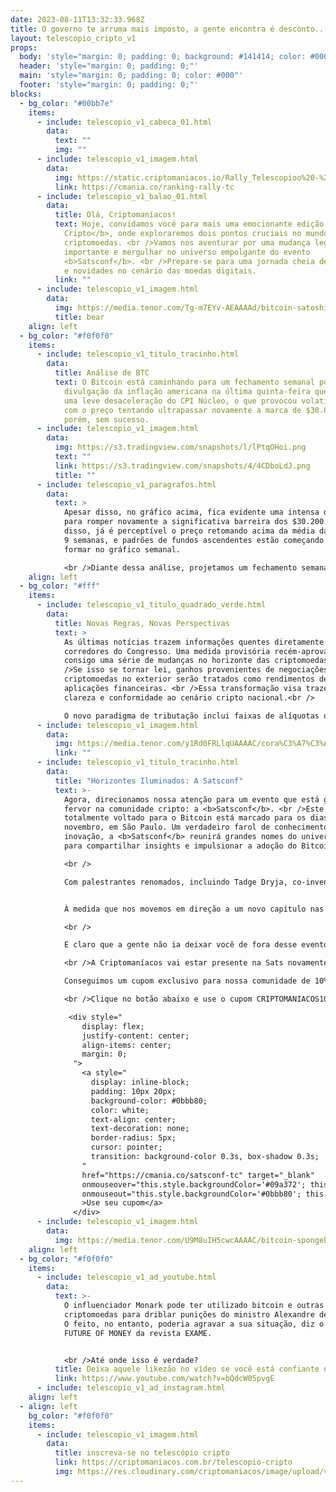 ```yaml
---
date: 2023-08-11T13:32:33.968Z
title: O governo te arruma mais imposto, a gente encontra é desconto...
layout: telescopio_cripto_v1
props:
  body: 'style="margin: 0; padding: 0; background: #141414; color: #000"'
  header: 'style="margin: 0; padding: 0;"'
  main: 'style="margin: 0; padding: 0; color: #000"'
  footer: 'style="margin: 0; padding: 0;"'
blocks:
  - bg_color: "#00bb7e"
    items:
      - include: telescopio_v1_cabeca_01.html
        data:
          text: ""
          img: ""
      - include: telescopio_v1_imagem.html
        data:
          img: https://static.criptomaniacos.io/Rally_Telescopioo%20-%20Copia.png
          link: https://cmania.co/ranking-rally-tc
      - include: telescopio_v1_balao_01.html
        data:
          title: Olá, Criptomaníacos!
          text: Hoje, convidamos você para mais uma emocionante edição do <b>Telescópio
            Cripto</b>, onde exploraremos dois pontos cruciais no mundo das
            criptomoedas. <br />Vamos nos aventurar por uma mudança legislativa
            importante e mergulhar no universo empolgante do evento
            <b>Satsconf</b>. <br />Prepare-se para uma jornada cheia de insights
            e novidades no cenário das moedas digitais.
          link: ""
      - include: telescopio_v1_imagem.html
        data:
          img: https://media.tenor.com/Tg-m7EYv-AEAAAAd/bitcoin-satoshi.gif
          title: bear
    align: left
  - bg_color: "#f0f0f0"
    items:
      - include: telescopio_v1_titulo_tracinho.html
        data:
          title: Análise de BTC
          text: O Bitcoin está caminhando para um fechamento semanal positivo após a
            divulgação da inflação americana na última quinta-feira que mostrou
            uma leve desaceleração do CPI Núcleo, o que provocou volatilidade
            com o preço tentando ultrapassar novamente a marca de $30.000,
            porém, sem sucesso.
      - include: telescopio_v1_imagem.html
        data:
          img: https://s3.tradingview.com/snapshots/l/lPtqOHoi.png
          text: ""
          link: https://s3.tradingview.com/snapshots/4/4CDboLdJ.png
          title: ""
      - include: telescopio_v1_paragrafos.html
        data:
          text: >
            Apesar disso, no gráfico acima, fica evidente uma intensa disputa
            para romper novamente a significativa barreira dos $30.200. Além
            disso, já é perceptível o preço retomando acima da média das últimas
            9 semanas, e padrões de fundos ascendentes estão começando a se
            formar no gráfico semanal.

            <br />Diante dessa análise, projetamos um fechamento semanal positivo com poucas alterações nas cotações. <br />Por outro lado, a perspectiva pode se tornar ainda mais positiva caso o preço ganhe impulso durante o período final da vela semanal e seja capaz de superar a resistência até então apresentada.
    align: left
  - bg_color: "#fff"
    items:
      - include: telescopio_v1_titulo_quadrado_verde.html
        data:
          title: Novas Regras, Novas Perspectivas
          text: >
            As últimas notícias trazem informações quentes diretamente dos
            corredores do Congresso. Uma medida provisória recém-aprovada traz
            consigo uma série de mudanças no horizonte das criptomoedas. <br
            />Se isso se tornar lei, ganhos provenientes de negociações de
            criptomoedas no exterior serão tratados como rendimentos de
            aplicações financeiras. <br />Essa transformação visa trazer maior
            clareza e conformidade ao cenário cripto nacional.<br />

            O novo paradigma de tributação inclui faixas de alíquotas que abrangem desde 0%, para rendimentos até R$ 6 mil anuais, até 22,5%, para ganhos superiores a R$ 50 mil por ano. Embora essa mudança traga maior previsibilidade para os investidores, algumas dúvidas ainda pairam no ar. Como essas regras se aplicam a diferentes tipos de carteiras e operações? <br />A resposta a essas perguntas moldará o futuro das negociações cripto em solo brasileiro.<br />
      - include: telescopio_v1_imagem.html
        data:
          img: https://media.tenor.com/y1Rd0FRLlqUAAAAC/cora%C3%A7%C3%A3o-heart.gif
          link: ""
      - include: telescopio_v1_titulo_tracinho.html
        data:
          title: "Horizontes Iluminados: A Satsconf"
          text: >-
            Agora, direcionamos nossa atenção para um evento que está gerando
            fervor na comunidade cripto: a <b>Satsconf</b>. <br />Este encontro
            totalmente voltado para o Bitcoin está marcado para os dias 2 a 5 de
            novembro, em São Paulo. Um verdadeiro farol de conhecimento e
            inovação, a <b>Satsconf</b> reunirá grandes nomes do universo cripto
            para compartilhar insights e impulsionar a adoção do Bitcoin.<br />

            <br />

            Com palestrantes renomados, incluindo Tadge Dryja, co-inventor da <b>Lightning Network</b>, a <b>Satsconf</b> será um mergulho profundo nas possibilidades do Bitcoin e seu papel libertário em constante evolução. <br />À medida que as mudanças fiscais se desenrolam, eventos como este fornecem um espaço para discussões enriquecedoras, aprendizado mútuo e colaboração, pavimentando o caminho para a adoção e compreensão mais amplas.<br />


            À medida que nos movemos em direção a um novo capítulo nas criptomoedas brasileiras, é essencial se manter informado e engajado. <br />As mudanças regulatórias estão moldando um cenário mais sombrio, enquanto eventos como a <b>Satsconf</b> oferecem o palco perfeito para a troca de ideias e insights. <br />Estamos em uma jornada emocionante, e cada passo nos aproxima de uma compreensão mais profunda e ampla do mundo cripto.<br />

            <br />

            E claro que a gente não ia deixar você de fora desse evento “only BTC”.

            <br />A Criptomaníacos vai estar presente na Sats novamente e queremos te encontrar por lá.

            Conseguimos um cupom exclusivo para nossa comunidade de 10%. Bacana, né?

            <br />Clique no botão abaixo e use o cupom CRIPTOMANIACOS10

             <div style="
                display: flex;
                justify-content: center;
                align-items: center;
                margin: 0;
              ">
                <a style="
                  display: inline-block;
                  padding: 10px 20px;
                  background-color: #0bbb80;
                  color: white;
                  text-align: center;
                  text-decoration: none;
                  border-radius: 5px;
                  cursor: pointer;
                  transition: background-color 0.3s, box-shadow 0.3s;
                "
                href="https://cmania.co/satsconf-tc" target="_blank"
                onmouseover="this.style.backgroundColor='#09a372'; this.style.boxShadow='0 0 5px rgba(0, 0, 0, 0.3)';"
                onmouseout="this.style.backgroundColor='#0bbb80'; this.style.boxShadow='none';"
                >Use seu cupom</a>
              </div>
      - include: telescopio_v1_imagem.html
        data:
          img: https://media.tenor.com/U9M8uIH5cwcAAAAC/bitcoin-spongebob.gif
    align: left
  - bg_color: "#f0f0f0"
    items:
      - include: telescopio_v1_ad_youtube.html
        data:
          text: >-
            O influenciador Monark pode ter utilizado bitcoin e outras
            criptomoedas para driblar punições do ministro Alexandre de Moraes.
            O feito, no entanto, poderia agravar a sua situação, diz o portal
            FUTURE OF MONEY da revista EXAME. 


            <br />Até onde isso é verdade?
          title: Deixa aquele likezão no vídeo se você está confiante no BTC!
          link: https://www.youtube.com/watch?v=bQdcW05pvgE
      - include: telescopio_v1_ad_instagram.html
    align: left
  - align: left
    bg_color: "#f0f0f0"
    items:
      - include: telescopio_v1_imagem.html
        data:
          title: inscreva-se no telescópio cripto
          link: https://criptomaniacos.com.br/telescopio-cripto
          img: https://res.cloudinary.com/criptomaniacos/image/upload/v1662133224/telescopio/inscreva-se-telescopio.png
---
```

